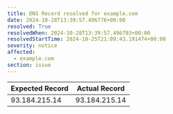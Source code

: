 ```yaml
---
title: DNS Record resolved for example.com
date: 2024-10-28T13:39:57.496776+00:00
resolved: True
resolvedWhen: 2024-10-28T13:39:57.496793+00:00
resolvedStartTime: 2024-10-25T21:09:43.191474+00:00
severity: notice
affected:
  - example.com
section: issue
---
```


| Expected Record  | Actual Record  |
|------------------|----------------|
| 93.184.215.14 | 93.184.215.14 |
